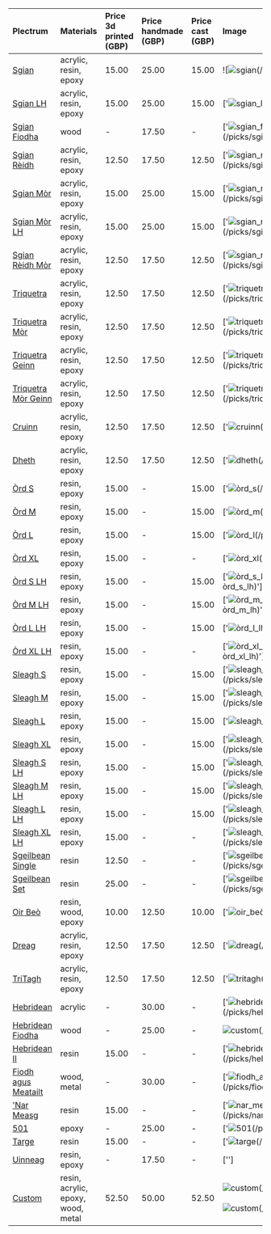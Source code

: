 | **Plectrum**                                        | **Materials**                      | **Price 3d printed (GBP)**   | **Price handmade (GBP)**   | **Price cast (GBP)**   | **Image**                                                                                                                                          |
|:----------------------------------------------------|:-----------------------------------|:-----------------------------|:---------------------------|:-----------------------|:---------------------------------------------------------------------------------------------------------------------------------------------------|
| [Sgian](../picks/sgian)                             | acrylic, resin, epoxy              | 15.00                        | 25.00                      | 15.00                  | ![![sgian](../../assets/images/sgian_01.jpg "Sgian")(/picks/sgian)]                                                                               |
| [Sgian LH](../picks/sgian_lh)                       | acrylic, resin, epoxy              | 15.00                        | 25.00                      | 15.00                  | ['![sgian_lh](../../assets/images/sgian_lh_01.jpg "Sgian_lh")(/picks/sgian_lh)']                                                                   |
| [Sgian Fiodha](../picks/sgian_fiodha)               | wood                               | -                            | 17.50                      | -                      | ['![sgian_fiodha](../../assets/images/sgian_fiodha_01.jpg "Sgian_fiodha")(/picks/sgian_fiodha)']                                                   |
| [Sgian Rèidh](../picks/sgian_rèidh)                 | acrylic, resin, epoxy              | 12.50                        | 17.50                      | 12.50                  | ['![sgian_rèidh](../../assets/images/sgian_rèidh_01.jpg "Sgian_rèidh")(/picks/sgian_rèidh)']                                                       |
| [Sgian Mòr](../picks/sgian_mòr)                     | acrylic, resin, epoxy              | 15.00                        | 25.00                      | 15.00                  | ['![sgian_mòr](../../assets/images/sgian_mòr_01.jpg "Sgian_mòr")(/picks/sgian_mòr)']                                                               |
| [Sgian Mòr LH](../picks/sgian_mòr_lh)               | acrylic, resin, epoxy              | 15.00                        | 25.00                      | 15.00                  | ['![sgian_mòr_lh](../../assets/images/sgian_mòr_lh_01.jpg "Sgian_mòr_lh")(/picks/sgian_mòr_lh)']                                                   |
| [Sgian Rèidh Mòr](../picks/sgian_rèidh_mòr)         | acrylic, resin, epoxy              | 12.50                        | 17.50                      | 12.50                  | ['![sgian_rèidh_mòr](../../assets/images/sgian_rèidh_mòr_01.jpg "Sgian_rèidh_mòr")(/picks/sgian_rèidh_mòr)']                                       |
| [Triquetra](../picks/triquetra)                     | acrylic, resin, epoxy              | 12.50                        | 17.50                      | 12.50                  | ['![triquetra](../../assets/images/triquetra_01.jpg "Triquetra")(/picks/triquetra)']                                                               |
| [Triquetra Mòr](../picks/triquetra_mòr)             | acrylic, resin, epoxy              | 12.50                        | 17.50                      | 12.50                  | ['![triquetra_mòr](../../assets/images/triquetra_mòr_01.jpg "Triquetra_mòr")(/picks/triquetra_mòr)']                                               |
| [Triquetra Geinn](../picks/triquetra_geinn)         | acrylic, resin, epoxy              | 12.50                        | 17.50                      | 12.50                  | ['![triquetra_geinn](../../assets/images/triquetra_geinn_01.jpg "Triquetra_geinn")(/picks/triquetra_geinn)']                                       |
| [Triquetra Mòr Geinn](../picks/triquetra_mòr_geinn) | acrylic, resin, epoxy              | 12.50                        | 17.50                      | 12.50                  | ['![triquetra_mòr_geinn](../../assets/images/triquetra_mòr_geinn_01.jpg "Triquetra_mòr_geinn")(/picks/triquetra_mòr_geinn)']                       |
| [Cruinn](../picks/cruinn)                           | acrylic, resin, epoxy              | 12.50                        | 17.50                      | 12.50                  | ['![cruinn](../../assets/images/cruinn_01.jpg "Cruinn")(/picks/cruinn)']                                                                           |
| [Dheth](../picks/dheth)                             | acrylic, resin, epoxy              | 12.50                        | 17.50                      | 12.50                  | ['![dheth](../../assets/images/dheth_01.jpg "Dheth")(/picks/dheth)']                                                                               |
| [Òrd S](../picks/òrd_s)                             | resin, epoxy                       | 15.00                        | -                          | 15.00                  | ['![òrd_s](../../assets/images/òrd_s_01.jpg "Òrd_s")(/picks/òrd_s)']                                                                               |
| [Òrd M](../picks/òrd_m)                             | resin, epoxy                       | 15.00                        | -                          | 15.00                  | ['![òrd_m](../../assets/images/òrd_m_01.jpg "Òrd_m")(/picks/òrd_m)']                                                                               |
| [Òrd L](../picks/òrd_l)                             | resin, epoxy                       | 15.00                        | -                          | 15.00                  | ['![òrd_l](../../assets/images/òrd_l_01.jpg "Òrd_l")(/picks/òrd_l)']                                                                               |
| [Òrd XL](../picks/òrd_xl)                           | resin, epoxy                       | 15.00                        | -                          | -                      | ['![òrd_xl](../../assets/images/òrd_xl_01.jpg "Òrd_xl")(/picks/òrd_xl)']                                                                           |
| [Òrd S LH](../picks/òrd_s_lh)                       | resin, epoxy                       | 15.00                        | -                          | 15.00                  | ['![òrd_s_lh](../../assets/images/òrd_s_lh_01.jpg "Òrd_s_lh")(/picks/òrd_s_lh)']                                                                   |
| [Òrd M LH](../picks/òrd_m_lh)                       | resin, epoxy                       | 15.00                        | -                          | 15.00                  | ['![òrd_m_lh](../../assets/images/òrd_m_lh_01.jpg "Òrd_m_lh")(/picks/òrd_m_lh)']                                                                   |
| [Òrd L LH](../picks/òrd_l_lh)                       | resin, epoxy                       | 15.00                        | -                          | 15.00                  | ['![òrd_l_lh](../../assets/images/òrd_l_lh_01.jpg "Òrd_l_lh")(/picks/òrd_l_lh)']                                                                   |
| [Òrd XL LH](../picks/òrd_xl_lh)                     | resin, epoxy                       | 15.00                        | -                          | -                      | ['![òrd_xl_lh](../../assets/images/òrd_xl_lh_01.jpg "Òrd_xl_lh")(/picks/òrd_xl_lh)']                                                               |
| [Sleagh S](../picks/sleagh_s)                       | resin, epoxy                       | 15.00                        | -                          | 15.00                  | ['![sleagh_s](../../assets/images/sleagh_s_01.jpg "Sleagh_s")(/picks/sleagh_s)']                                                                   |
| [Sleagh M](../picks/sleagh_m)                       | resin, epoxy                       | 15.00                        | -                          | 15.00                  | ['![sleagh_m](../../assets/images/sleagh_m_01.jpg "Sleagh_m")(/picks/sleagh_m)']                                                                   |
| [Sleagh L](../picks/sleagh_l)                       | resin, epoxy                       | 15.00                        | -                          | 15.00                  | ['![sleagh_l](../../assets/images/sleagh_l_01.jpg "Sleagh_l")(/picks/sleagh_l)']                                                                   |
| [Sleagh XL](../picks/sleagh_xl)                     | resin, epoxy                       | 15.00                        | -                          | 15.00                  | ['![sleagh_xl](../../assets/images/sleagh_xl_01.jpg "Sleagh_xl")(/picks/sleagh_xl)']                                                               |
| [Sleagh S LH](../picks/sleagh_s_lh)                 | resin, epoxy                       | 15.00                        | -                          | 15.00                  | ['![sleagh_s_lh](../../assets/images/sleagh_s_lh_01.jpg "Sleagh_s_lh")(/picks/sleagh_s_lh)']                                                       |
| [Sleagh M LH](../picks/sleagh_m_lh)                 | resin, epoxy                       | 15.00                        | -                          | 15.00                  | ['![sleagh_m_lh](../../assets/images/sleagh_m_lh_01.jpg "Sleagh_m_lh")(/picks/sleagh_m_lh)']                                                       |
| [Sleagh L LH](../picks/sleagh_l_lh)                 | resin, epoxy                       | 15.00                        | -                          | 15.00                  | ['![sleagh_l_lh](../../assets/images/sleagh_l_lh_01.jpg "Sleagh_l_lh")(/picks/sleagh_l_lh)']                                                       |
| [Sleagh XL LH](../picks/sleagh_xl_lh)               | resin, epoxy                       | 15.00                        | -                          | -                      | ['![sleagh_xl_lh](../../assets/images/sleagh_xl_lh_01.jpg "Sleagh_xl_lh")(/picks/sleagh_xl_lh)']                                                   |
| [Sgeilbean Single](../picks/sgeilbean_single)       | resin                              | 12.50                        | -                          | -                      | ['![sgeilbean_single](../../assets/images/sgeilbean_single_01.jpg "Sgeilbean_single")(/picks/sgeilbean_single)']                                   |
| [Sgeilbean Set](../picks/sgeilbean_set)             | resin                              | 25.00                        | -                          | -                      | ['![sgeilbean_set](../../assets/images/sgeilbean_set_01.jpg "Sgeilbean_set")(/picks/sgeilbean_set)']                                               |
| [Oir Beò](../picks/oir_beò)                         | resin, wood, epoxy                 | 10.00                        | 12.50                      | 10.00                  | ['![oir_beò](../../assets/images/oir_beò_01.jpg "Oir_beò")(/picks/oir_beò)']                                                                       |
| [Dreag](../picks/dreag)                             | acrylic, resin, epoxy              | 12.50                        | 17.50                      | 12.50                  | ['![dreag](../../assets/images/dreag_01.jpg "Dreag")(/picks/dreag)']                                                                               |
| [TriTagh](../picks/tritagh)                         | acrylic, resin, epoxy              | 12.50                        | 17.50                      | 12.50                  | ['![tritagh](../../assets/images/tritagh_01.jpg "Tritagh")(/picks/tritagh)']                                                                       |
| [Hebridean](../picks/hebridean)                     | acrylic                            | -                            | 30.00                      | -                      | ['![hebridean](../../assets/images/hebridean_01.jpg "Hebridean")(/picks/hebridean)']                                                               |
| [Hebridean Fiodha](../picks/hebridean_fiodha)       | wood                               | -                            | 25.00                      | -                      | ![custom](../../assets/images/custom_01.jpg "Custom")(/picks/custom)                                                                               |
| [Hebridean II](../picks/hebridean_ii)               | resin                              | 15.00                        | -                          | -                      | ['![hebridean_ii](../../assets/images/hebridean_ii_01.jpg "Hebridean_ii")(/picks/hebridean_ii)']                                                   |
| [Fiodh agus Meatailt](../picks/fiodh_agus_meatailt) | wood, metal                        | -                            | 30.00                      | -                      | ['![fiodh_agus_meatailt](../../assets/images/fiodh_agus_meatailt_01.jpg "Fiodh_agus_meatailt")(/picks/fiodh_agus_meatailt)']                       |
| ['Nar Measg](../picks/nar_measg)                    | resin                              | 15.00                        | -                          | -                      | ['![nar_measg](../../assets/images/nar_measg_01.jpg "Nar_measg")(/picks/nar_measg)']                                                               |
| [501](../picks/501)                                 | epoxy                              | -                            | 25.00                      | -                      | ['![501](../../assets/images/501_01.jpg "501")(/picks/501)']                                                                                       |
| [Targe](../picks/targe)                             | resin                              | 15.00                        | -                          | -                      | ['![targe](../../assets/images/targe_01.jpg "Targe")(/picks/targe)']                                                                               |
| [Uinneag](../picks/uinneag)                         | resin, epoxy                       | -                            | 17.50                      | -                      | ['']                                                                                                                                               |
| [Custom](../picks/custom)                           | resin, acrylic, epoxy, wood, metal | 52.50                        | 50.00                      | 52.50                  | ![custom](../../assets/images/custom_01.jpg "Custom")(/picks/custom)<br/><br/>![custom](../../assets/images/custom_02.jpg "Custom")(/picks/custom) |